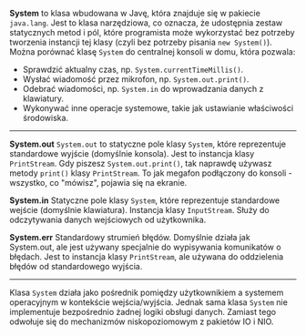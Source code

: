 **System** to klasa wbudowana w Javę, która znajduje się w pakiecie `java.lang`. Jest to klasa narzędziowa, co oznacza, że udostępnia zestaw statycznych metod i pól, które programista może wykorzystać bez potrzeby tworzenia instancji tej klasy (czyli bez potrzeby pisania `new System()`).
Można porównać klasę `System` do centralnej konsoli w domu, która pozwala:
- Sprawdzić aktualny czas, np. `System.currentTimeMillis()`.
- Wysłać wiadomość przez mikrofon, np. `System.out.print()`.
- Odebrać wiadomości, np. `System.in` do wprowadzania danych z klawiatury.
- Wykonywać inne operacje systemowe, takie jak ustawianie właściwości środowiska.

---
**System.out**
`System.out` to statyczne pole klasy `System`, które reprezentuje standardowe wyjście (domyślnie konsola). Jest to instancja klasy `PrintStream`. Gdy piszesz `System.out.print()`, tak naprawdę używasz metody `print()` klasy `PrintStream`. To jak megafon podłączony do konsoli - wszystko, co "mówisz", pojawia się na ekranie.

**System.in**
Statyczne pole klasy `System`, które reprezentuje standardowe wejście (domyślnie klawiatura).
Instancja klasy `InputStream`. Służy do odczytywania danych wejściowych od użytkownika.

**System.err**
Standardowy strumień błędów. Domyślnie działa jak System.out, ale jest używany specjalnie do wypisywania komunikatów o błędach. Jest to instancja klasy `PrintStream`, ale używana do oddzielenia błędów od standardowego wyjścia.

---
Klasa `System` działa jako pośrednik pomiędzy użytkownikiem a systemem operacyjnym w kontekście wejścia/wyjścia. Jednak sama klasa `System` nie implementuje bezpośrednio żadnej logiki obsługi danych. Zamiast tego odwołuje się do mechanizmów niskopoziomowym z pakietów IO i NIO.